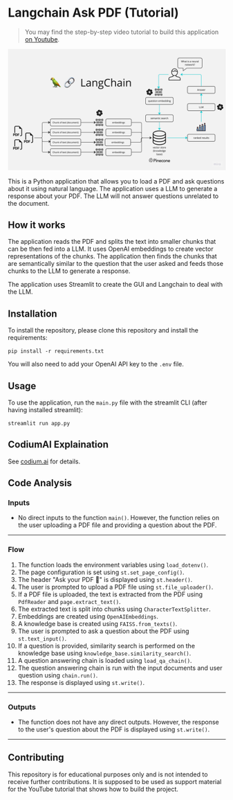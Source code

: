 # Langchain Ask PDF (Tutorial)

>You may find the step-by-step video tutorial to build this application [on Youtube](https://youtu.be/wUAUdEw5oxM).

![See example](docs/PDF-LangChain.jpg?raw=true "Title")

This is a Python application that allows you to load a PDF and ask questions about it using natural language. The application uses a LLM to generate a response about your PDF. The LLM will not answer questions unrelated to the document.

## How it works

The application reads the PDF and splits the text into smaller chunks that can be then fed into a LLM. It uses OpenAI embeddings to create vector representations of the chunks. The application then finds the chunks that are semantically similar to the question that the user asked and feeds those chunks to the LLM to generate a response.

The application uses Streamlit to create the GUI and Langchain to deal with the LLM.


## Installation

To install the repository, please clone this repository and install the requirements:

```
pip install -r requirements.txt
```

You will also need to add your OpenAI API key to the `.env` file.

## Usage

To use the application, run the `main.py` file with the streamlit CLI (after having installed streamlit): 

```
streamlit run app.py
```

## CodiumAI Explaination

See [codium.ai](https://codium.ai/) for details.

## Code Analysis

### Inputs
- No direct inputs to the function `main()`. However, the function relies on the user uploading a PDF file and providing a question about the PDF.
___

### Flow
1. The function loads the environment variables using `load_dotenv()`.
2. The page configuration is set using `st.set_page_config()`.
3. The header "Ask your PDF 💬" is displayed using `st.header()`.
4. The user is prompted to upload a PDF file using `st.file_uploader()`.
5. If a PDF file is uploaded, the text is extracted from the PDF using `PdfReader` and `page.extract_text()`.
6. The extracted text is split into chunks using `CharacterTextSplitter`.
7. Embeddings are created using `OpenAIEmbeddings`.
8. A knowledge base is created using `FAISS.from_texts()`.
9. The user is prompted to ask a question about the PDF using `st.text_input()`.
10. If a question is provided, similarity search is performed on the knowledge base using `knowledge_base.similarity_search()`.
11. A question answering chain is loaded using `load_qa_chain()`.
12. The question answering chain is run with the input documents and user question using `chain.run()`.
13. The response is displayed using `st.write()`.
___

### Outputs
- The function does not have any direct outputs. However, the response to the user's question about the PDF is displayed using `st.write()`.
___


## Contributing

This repository is for educational purposes only and is not intended to receive further contributions. It is supposed to be used as support material for the YouTube tutorial that shows how to build the project.


